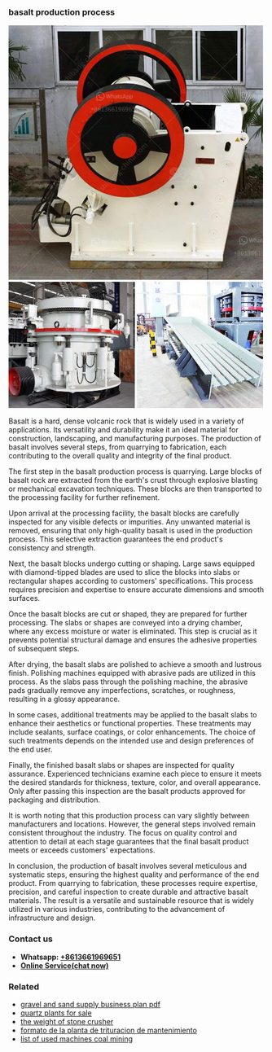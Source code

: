<h3>basalt production process</h3><img src='1702260010.jpg' alt=''><p>Basalt is a hard, dense volcanic rock that is widely used in a variety of applications. Its versatility and durability make it an ideal material for construction, landscaping, and manufacturing purposes. The production of basalt involves several steps, from quarrying to fabrication, each contributing to the overall quality and integrity of the final product.</p><p>The first step in the basalt production process is quarrying. Large blocks of basalt rock are extracted from the earth's crust through explosive blasting or mechanical excavation techniques. These blocks are then transported to the processing facility for further refinement.</p><p>Upon arrival at the processing facility, the basalt blocks are carefully inspected for any visible defects or impurities. Any unwanted material is removed, ensuring that only high-quality basalt is used in the production process. This selective extraction guarantees the end product's consistency and strength.</p><p>Next, the basalt blocks undergo cutting or shaping. Large saws equipped with diamond-tipped blades are used to slice the blocks into slabs or rectangular shapes according to customers' specifications. This process requires precision and expertise to ensure accurate dimensions and smooth surfaces.</p><p>Once the basalt blocks are cut or shaped, they are prepared for further processing. The slabs or shapes are conveyed into a drying chamber, where any excess moisture or water is eliminated. This step is crucial as it prevents potential structural damage and ensures the adhesive properties of subsequent steps.</p><p>After drying, the basalt slabs are polished to achieve a smooth and lustrous finish. Polishing machines equipped with abrasive pads are utilized in this process. As the slabs pass through the polishing machine, the abrasive pads gradually remove any imperfections, scratches, or roughness, resulting in a glossy appearance.</p><p>In some cases, additional treatments may be applied to the basalt slabs to enhance their aesthetics or functional properties. These treatments may include sealants, surface coatings, or color enhancements. The choice of such treatments depends on the intended use and design preferences of the end user.</p><p>Finally, the finished basalt slabs or shapes are inspected for quality assurance. Experienced technicians examine each piece to ensure it meets the desired standards for thickness, texture, color, and overall appearance. Only after passing this inspection are the basalt products approved for packaging and distribution.</p><p>It is worth noting that this production process can vary slightly between manufacturers and locations. However, the general steps involved remain consistent throughout the industry. The focus on quality control and attention to detail at each stage guarantees that the final basalt product meets or exceeds customers' expectations.</p><p>In conclusion, the production of basalt involves several meticulous and systematic steps, ensuring the highest quality and performance of the end product. From quarrying to fabrication, these processes require expertise, precision, and careful inspection to create durable and attractive basalt materials. The result is a versatile and sustainable resource that is widely utilized in various industries, contributing to the advancement of infrastructure and design.</p><h3>Contact us</h3><ul><li><strong>Whatsapp:&nbsp;<a href="https://wa.me/8613661969651">+8613661969651</a></strong></li><li><a href="https://swt.shibang-china.com/?git&amp;zhl&amp;basalt production process"><strong>Online Service(chat now)</strong></a></li></ul><h3>Related</h3><ul><li><a href='gravel and sand supply business plan pdf.md'>gravel and sand supply business plan pdf</a></li><li><a href='quartz plants for sale.md'>quartz plants for sale</a></li><li><a href='the weight of stone crusher.md'>the weight of stone crusher</a></li><li><a href='formato de la planta de trituracion de mantenimiento.md'>formato de la planta de trituracion de mantenimiento</a></li><li><a href='list of used machines coal mining.md'>list of used machines coal mining</a></li></ul>